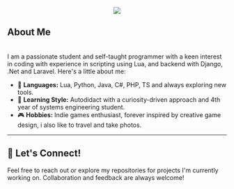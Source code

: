 
<p align="center">
    <img src="https://readme-typing-svg.herokuapp.com?font=Time+New+Roman&color=cyan&size=25&center=true&vCenter=true&width=600&height=100&lines=Welcome+to+my+GitHub+profile;Mastering+the+world+of+code;Learning+something+new+every+day"></a>
</p>

**About Me**
---
<br>
I am a passionate student and self-taught programmer with a keen interest in coding with experience in scripting using Lua, and backend with Django, .Net and Laravel. Here's a little about me:

- 🌟 **Languages:** Lua, Python, Java, C#, PHP, TS and always exploring new tools.
- 📖 **Learning Style:** Autodidact with a curiosity-driven approach and 4th year of systems engineering student.
- 🎮 **Hobbies:** Indie games enthusiast, forever inspired by creative game design, i also like to travel and take photos.

---

## 🌟 **Let's Connect!**
Feel free to reach out or explore my repositories for projects I'm currently working on. Collaboration and feedback are always welcome!


<br><br>
